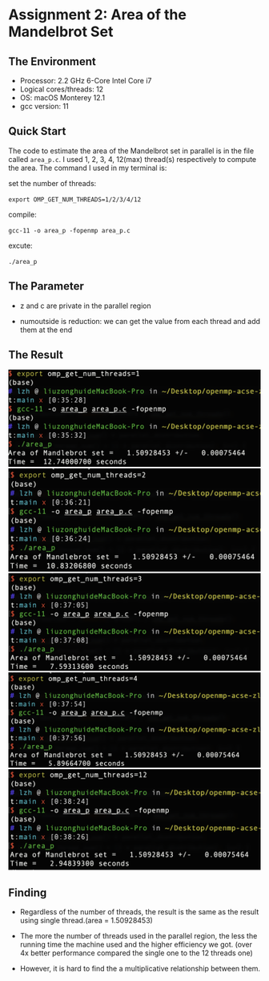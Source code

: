 # Assignment 2: Area of the Mandelbrot Set

## The Environment

- Processor: 2.2 GHz 6-Core Intel Core i7
- Logical cores/threads: 12
- OS: macOS Monterey 12.1
- gcc version: 11

## Quick Start

The code to estimate the area of the Mandelbrot set in parallel is in the file called `area_p.c`. I used 1, 2, 3, 4, 12(max) thread(s) respectively to compute the area. The command I used in my terminal is:

set the number of threads: 

`export OMP_GET_NUM_THREADS=1/2/3/4/12`

compile:

`gcc-11 -o area_p -fopenmp area_p.c`

excute:

`./area_p`

## The Parameter

- z and c are private in the parallel region

- numoutside is reduction: we can get the value from each thread and add them at the end

## The Result
![1 thread](./fig/1-Thread.png)
![2 threads](./fig/2-Threads.png)
![3 threads](./fig/3-Threads.png)
![4 threads](./fig/4-Threads.png)
![12 threads](./fig/12-Threads.png)

## Finding

- Regardless of the number of threads, the result is the same as the result using single thread.(area = 1.50928453)

- The more the number of threads used in the parallel region, the less the running time the machine used and the higher efficiency we got. (over 4x better performance compared the single one to the 12 threads one)

- However, it is hard to find the a multiplicative relationship between them.




















